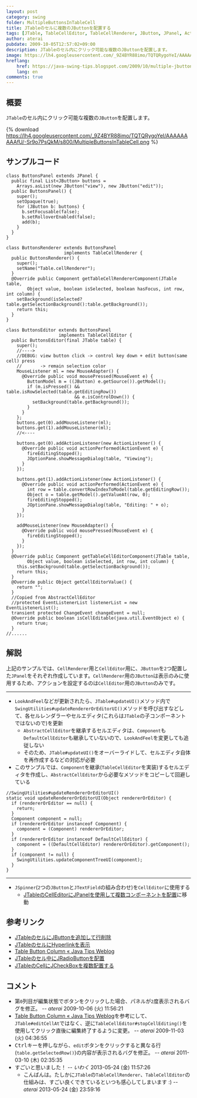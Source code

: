 ```yaml
---
layout: post
category: swing
folder: MultipleButtonsInTableCell
title: JTableのセルに複数のJButtonを配置する
tags: [JTable, TableCellEditor, TableCellRenderer, JButton, JPanel, ActionListener]
author: aterai
pubdate: 2009-10-05T12:57:02+09:00
description: JTableのセル内にクリック可能な複数のJButtonを配置します。
image: https://lh4.googleusercontent.com/_9Z4BYR88imo/TQTQRygoYeI/AAAAAAAAAfU/-Sr9o7PsQkM/s800/MultipleButtonsInTableCell.png
hreflang:
    href: https://java-swing-tips.blogspot.com/2009/10/multiple-jbuttons-in-jtable-cell.html
    lang: en
comments: true
---
```

## 概要
`JTable`のセル内にクリック可能な複数の`JButton`を配置します。

{% download https://lh4.googleusercontent.com/_9Z4BYR88imo/TQTQRygoYeI/AAAAAAAAAfU/-Sr9o7PsQkM/s800/MultipleButtonsInTableCell.png %}

## サンプルコード
<pre class="prettyprint"><code>class ButtonsPanel extends JPanel {
  public final List&lt;JButton&gt; buttons =
    Arrays.asList(new JButton("view"), new JButton("edit"));
  public ButtonsPanel() {
    super();
    setOpaque(true);
    for (JButton b: buttons) {
      b.setFocusable(false);
      b.setRolloverEnabled(false);
      add(b);
    }
  }
}
</code></pre>
<pre class="prettyprint"><code>class ButtonsRenderer extends ButtonsPanel
                      implements TableCellRenderer {
  public ButtonsRenderer() {
    super();
    setName("Table.cellRenderer");
  }
  @Override public Component getTableCellRendererComponent(JTable table,
        Object value, boolean isSelected, boolean hasFocus, int row, int column) {
    setBackground(isSelected?table.getSelectionBackground():table.getBackground());
    return this;
  }
}
</code></pre>
<pre class="prettyprint"><code>class ButtonsEditor extends ButtonsPanel
                    implements TableCellEditor {
  public ButtonsEditor(final JTable table) {
    super();
    //----&gt;
    //DEBUG: view button click -&gt; control key down + edit button(same cell) press
    //       -&gt; remain selection color
    MouseListener ml = new MouseAdapter() {
      @Override public void mousePressed(MouseEvent e) {
        ButtonModel m = ((JButton) e.getSource()).getModel();
        if (m.isPressed() &amp;&amp; table.isRowSelected(table.getEditingRow())
                          &amp;&amp; e.isControlDown()) {
          setBackground(table.getBackground());
        }
      }
    };
    buttons.get(0).addMouseListener(ml);
    buttons.get(1).addMouseListener(ml);
    //&lt;----

    buttons.get(0).addActionListener(new ActionListener() {
      @Override public void actionPerformed(ActionEvent e) {
        fireEditingStopped();
        JOptionPane.showMessageDialog(table, "Viewing");
      }
    });

    buttons.get(1).addActionListener(new ActionListener() {
      @Override public void actionPerformed(ActionEvent e) {
        int row = table.convertRowIndexToModel(table.getEditingRow());
        Object o = table.getModel().getValueAt(row, 0);
        fireEditingStopped();
        JOptionPane.showMessageDialog(table, "Editing: " + o);
      }
    });

    addMouseListener(new MouseAdapter() {
      @Override public void mousePressed(MouseEvent e) {
        fireEditingStopped();
      }
    });
  }
  @Override public Component getTableCellEditorComponent(JTable table,
        Object value, boolean isSelected, int row, int column) {
    this.setBackground(table.getSelectionBackground());
    return this;
  }
  @Override public Object getCellEditorValue() {
    return "";
  }
  //Copied from AbstractCellEditor
  //protected EventListenerList listenerList = new EventListenerList();
  transient protected ChangeEvent changeEvent = null;
  @Override public boolean isCellEditable(java.util.EventObject e) {
    return true;
  }
//......
</code></pre>

## 解説
上記のサンプルでは、`CellRenderer`用と`CellEditor`用に、`JButton`を`2`つ配置した`JPanel`をそれぞれ作成しています。`CellRenderer`用の`JButton`は表示のみに使用するため、アクションを設定するのは`CellEditor`用の`JButton`のみです。

- - - -
- `LookAndFeel`などが更新されたら、`JTable#updateUI()`メソッド内で`SwingUtilities#updateRendererOrEditorUI()`メソッドを呼び出すなどして、各セルレンダラーやセルエディタ(これらは`JTable`の子コンポーネントではないので)を更新
    - `AbstractCellEditor`を継承するセルエディタは、`Component`も`DefaultCellEditor`も継承していないので、`LookAndFeel`を変更しても追従しない
    - そのため、`JTable#updateUI()`をオーバーライドして、セルエディタ自体を再作成するなどの対応が必要
- このサンプルでは、`Component`を継承(`TableCellEditor`を実装)するセルエディタを作成し、`AbstractCellEditor`から必要なメソッドをコピーして回避している

<!-- dummy comment line for breaking list -->

<pre class="prettyprint"><code>//SwingUtilities#updateRendererOrEditorUI()
static void updateRendererOrEditorUI(Object rendererOrEditor) {
  if (rendererOrEditor == null) {
    return;
  }
  Component component = null;
  if (rendererOrEditor instanceof Component) {
    component = (Component) rendererOrEditor;
  }
  if (rendererOrEditor instanceof DefaultCellEditor) {
    component = ((DefaultCellEditor) rendererOrEditor).getComponent();
  }
  if (component != null) {
    SwingUtilities.updateComponentTreeUI(component);
  }
}
</code></pre>

- - - -
- `JSpinner`(`2`つの`JButton`と`JTextField`の組み合わせ)を`CellEditor`に使用する
    - [JTableのCellEditorにJPanelを使用して複数コンポーネントを配置](https://ateraimemo.com/Swing/PanelCellEditorRenderer.html)に移動

<!-- dummy comment line for breaking list -->

## 参考リンク
- [JTableのセルにJButtonを追加して行削除](https://ateraimemo.com/Swing/DeleteButtonInCell.html)
- [JTableのセルにHyperlinkを表示](https://ateraimemo.com/Swing/HyperlinkInTableCell.html)
- [Table Button Column « Java Tips Weblog](https://tips4java.wordpress.com/2009/07/12/table-button-column/)
- [JTableのセル中にJRadioButtonを配置](https://ateraimemo.com/Swing/RadioButtonsInTableCell.html)
- [JTableのCellにJCheckBoxを複数配置する](https://ateraimemo.com/Swing/CheckBoxesInTableCell.html)

<!-- dummy comment line for breaking list -->

## コメント
- 第`0`列目が編集状態でボタンをクリックした場合、パネルが`2`度表示されるバグを修正。 -- *aterai* 2009-10-06 (火) 11:56:21
- [Table Button Column « Java Tips Weblog](https://tips4java.wordpress.com/2009/07/12/table-button-column/)を参考にして、`JTable#editCellAt`ではなく、逆に`TableCellEditor#stopCellEditing()`を使用してクリック直後に編集終了するように変更。 -- *aterai* 2009-11-03 (火) 04:36:55
- <kbd>Ctrl</kbd>キーを押しながら、`edit`ボタンをクリックすると異なる行(`table.getSelectedRow()`)の内容が表示されるバグを修正。 -- *aterai* 2011-03-10 (木) 02:35:35
- すごいと思いました！ -- *いわく* 2013-05-24 (金) 11:57:26
    - こんばんは。たしかに`JTable`の`TableCellRenderer`、`TableCellEditor`の仕組みは、すごい良くできているといつも感心してしまいます :) -- *aterai* 2013-05-24 (金) 23:59:16

<!-- dummy comment line for breaking list -->
